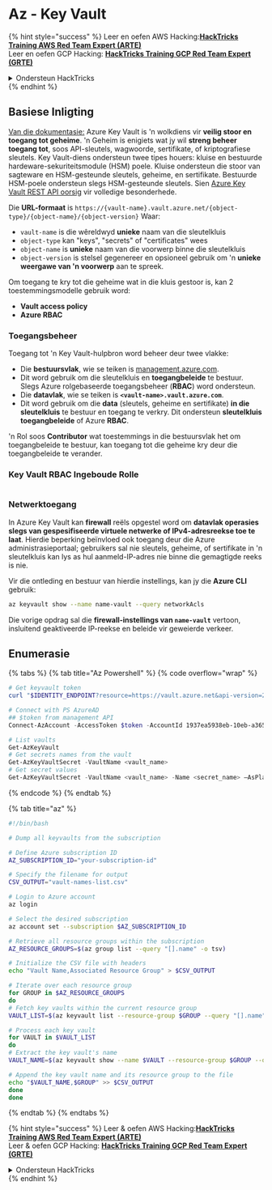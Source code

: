 # Az - Key Vault

{% hint style="success" %}
Leer en oefen AWS Hacking:<img src="/.gitbook/assets/image.png" alt="" data-size="line">[**HackTricks Training AWS Red Team Expert (ARTE)**](https://training.hacktricks.xyz/courses/arte)<img src="/.gitbook/assets/image.png" alt="" data-size="line">\
Leer en oefen GCP Hacking: <img src="/.gitbook/assets/image (2).png" alt="" data-size="line">[**HackTricks Training GCP Red Team Expert (GRTE)**<img src="/.gitbook/assets/image (2).png" alt="" data-size="line">](https://training.hacktricks.xyz/courses/grte)

<details>

<summary>Ondersteun HackTricks</summary>

* Kyk na die [**intekenplanne**](https://github.com/sponsors/carlospolop)!
* **Sluit aan by die** 💬 [**Discord-groep**](https://discord.gg/hRep4RUj7f) of die [**telegram-groep**](https://t.me/peass) of **volg** ons op **Twitter** 🐦 [**@hacktricks\_live**](https://twitter.com/hacktricks\_live)**.**
* **Deel hacking-truuks deur PR's in te dien by die** [**HackTricks**](https://github.com/carlospolop/hacktricks) en [**HackTricks Cloud**](https://github.com/carlospolop/hacktricks-cloud) github repos.

</details>
{% endhint %}

## Basiese Inligting

[Van die dokumentasie:](https://learn.microsoft.com/en-us/azure/key-vault/general/basic-concepts) Azure Key Vault is 'n wolkdiens vir **veilig stoor en toegang tot geheime**. 'n Geheim is enigiets wat jy wil **streng beheer toegang tot**, soos API-sleutels, wagwoorde, sertifikate, of kriptografiese sleutels. Key Vault-diens ondersteun twee tipes houers: kluise en bestuurde hardeware-sekuriteitsmodule (HSM) poele. Kluise ondersteun die stoor van sagteware en HSM-gesteunde sleutels, geheime, en sertifikate. Bestuurde HSM-poele ondersteun slegs HSM-gesteunde sleutels. Sien [Azure Key Vault REST API oorsig](https://learn.microsoft.com/en-us/azure/key-vault/general/about-keys-secrets-certificates) vir volledige besonderhede.

Die **URL-formaat** is `https://{vault-name}.vault.azure.net/{object-type}/{object-name}/{object-version}` Waar:

* `vault-name` is die wêreldwyd **unieke** naam van die sleutelkluis
* `object-type` kan "keys", "secrets" of "certificates" wees
* `object-name` is **unieke** naam van die voorwerp binne die sleutelkluis
* `object-version` is stelsel gegenereer en opsioneel gebruik om 'n **unieke weergawe van 'n voorwerp** aan te spreek.

Om toegang te kry tot die geheime wat in die kluis gestoor is, kan 2 toestemmingsmodelle gebruik word:

* **Vault access policy**
* **Azure RBAC**

### Toegangsbeheer <a href="#access-control" id="access-control"></a>

Toegang tot 'n Key Vault-hulpbron word beheer deur twee vlakke:

* Die **bestuursvlak**, wie se teiken is [management.azure.com](http://management.azure.com/).
* Dit word gebruik om die sleutelkluis en **toegangbeleide** te bestuur. Slegs Azure rolgebaseerde toegangsbeheer (**RBAC**) word ondersteun.
* Die **datavlak**, wie se teiken is **`<vault-name>.vault.azure.com`**.
* Dit word gebruik om die **data** (sleutels, geheime en sertifikate) **in die sleutelkluis** te bestuur en toegang te verkry. Dit ondersteun **sleutelkluis toegangbeleide** of Azure **RBAC**.

'n Rol soos **Contributor** wat toestemmings in die bestuursvlak het om toegangbeleide te bestuur, kan toegang tot die geheime kry deur die toegangbeleide te verander.

### Key Vault RBAC Ingeboude Rolle <a href="#rbac-built-in-roles" id="rbac-built-in-roles"></a>

<figure><img src="../../../.gitbook/assets/image (27).png" alt=""><figcaption></figcaption></figure>

### Netwerktoegang

In Azure Key Vault kan **firewall** reëls opgestel word om **datavlak operasies slegs van gespesifiseerde virtuele netwerke of IPv4-adresreekse toe te laat**. Hierdie beperking beïnvloed ook toegang deur die Azure administrasieportaal; gebruikers sal nie sleutels, geheime, of sertifikate in 'n sleutelkluis kan lys as hul aanmeld-IP-adres nie binne die gemagtigde reeks is nie.

Vir die ontleding en bestuur van hierdie instellings, kan jy die **Azure CLI** gebruik:
```bash
az keyvault show --name name-vault --query networkAcls
```
Die vorige opdrag sal die **firewall-instellings van `name-vault`** vertoon, insluitend geaktiveerde IP-reekse en beleide vir geweierde verkeer.

## Enumerasie

{% tabs %}
{% tab title="Az Powershell" %}
{% code overflow="wrap" %}
```powershell
# Get keyvault token
curl "$IDENTITY_ENDPOINT?resource=https://vault.azure.net&api-version=2017-09-01" -H secret:$IDENTITY_HEADER

# Connect with PS AzureAD
## $token from management API
Connect-AzAccount -AccessToken $token -AccountId 1937ea5938eb-10eb-a365-10abede52387 -KeyVaultAccessToken $keyvaulttoken

# List vaults
Get-AzKeyVault
# Get secrets names from the vault
Get-AzKeyVaultSecret -VaultName <vault_name>
# Get secret values
Get-AzKeyVaultSecret -VaultName <vault_name> -Name <secret_name> –AsPlainText
```
{% endcode %}
{% endtab %}

{% tab title="az" %}
```bash
#!/bin/bash

# Dump all keyvaults from the subscription

# Define Azure subscription ID
AZ_SUBSCRIPTION_ID="your-subscription-id"

# Specify the filename for output
CSV_OUTPUT="vault-names-list.csv"

# Login to Azure account
az login

# Select the desired subscription
az account set --subscription $AZ_SUBSCRIPTION_ID

# Retrieve all resource groups within the subscription
AZ_RESOURCE_GROUPS=$(az group list --query "[].name" -o tsv)

# Initialize the CSV file with headers
echo "Vault Name,Associated Resource Group" > $CSV_OUTPUT

# Iterate over each resource group
for GROUP in $AZ_RESOURCE_GROUPS
do
# Fetch key vaults within the current resource group
VAULT_LIST=$(az keyvault list --resource-group $GROUP --query "[].name" -o tsv)

# Process each key vault
for VAULT in $VAULT_LIST
do
# Extract the key vault's name
VAULT_NAME=$(az keyvault show --name $VAULT --resource-group $GROUP --query "name" -o tsv)

# Append the key vault name and its resource group to the file
echo "$VAULT_NAME,$GROUP" >> $CSV_OUTPUT
done
done
```
{% endtab %}
{% endtabs %}

{% hint style="success" %}
Leer & oefen AWS Hacking:<img src="/.gitbook/assets/image.png" alt="" data-size="line">[**HackTricks Training AWS Red Team Expert (ARTE)**](https://training.hacktricks.xyz/courses/arte)<img src="/.gitbook/assets/image.png" alt="" data-size="line">\
Leer & oefen GCP Hacking: <img src="/.gitbook/assets/image (2).png" alt="" data-size="line">[**HackTricks Training GCP Red Team Expert (GRTE)**<img src="/.gitbook/assets/image (2).png" alt="" data-size="line">](https://training.hacktricks.xyz/courses/grte)

<details>

<summary>Ondersteun HackTricks</summary>

* Kyk na die [**intekenplanne**](https://github.com/sponsors/carlospolop)!
* **Sluit aan by die** 💬 [**Discord groep**](https://discord.gg/hRep4RUj7f) of die [**telegram groep**](https://t.me/peass) of **volg** ons op **Twitter** 🐦 [**@hacktricks\_live**](https://twitter.com/hacktricks\_live)**.**
* **Deel hacking tricks deur PRs in te dien by die** [**HackTricks**](https://github.com/carlospolop/hacktricks) en [**HackTricks Cloud**](https://github.com/carlospolop/hacktricks-cloud) github repos.

</details>
{% endhint %}

